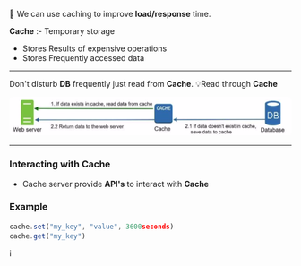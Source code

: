 📌 We can use caching to improve **load/response** time.

**Cache** :- Temporary storage
- Stores Results of expensive operations
- Stores Frequently accessed data

---
Don't disturb **DB** frequently just read from **Cache**.
 💡Read through **Cache**
 
<img src="read-through-cache.png" width=600 style="border-radius: 5px" />

---
### Interacting with Cache
- Cache server provide **API's** to interact with **Cache**
### Example

```js
cache.set("my_key", "value", 3600seconds)
cache.get("my_key")
```

i